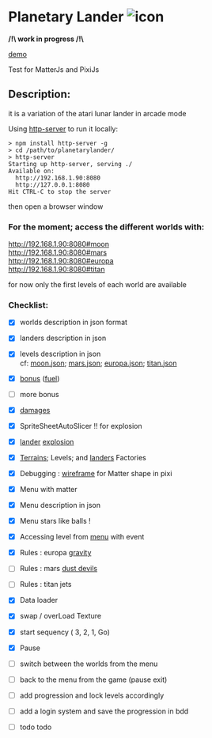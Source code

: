 # Planetary Lander ![icon](https://kwabounga.fr/planetarylander/favicon.png) 
**/!\ work in progress /!\\** 

[demo](https://kwabounga.fr/planetarylander/)  

Test for MatterJs and PixiJs

## Description:
it is a variation of the atari lunar lander in arcade mode


Using [http-server](https://www.npmjs.com/package/http-server) to run it locally:  
  

  ```shell 
  > npm install http-server -g
  > cd /path/to/planetarylander/
  > http-server
  Starting up http-server, serving ./
  Available on:
    http://192.168.1.90:8080
    http://127.0.0.1:8080
  Hit CTRL-C to stop the server
  ```
 then open a browser window

 ### For the moment; access the different worlds with:  
 http://192.168.1.90:8080#moon  
 http://192.168.1.90:8080#mars  
 http://192.168.1.90:8080#europa  
 http://192.168.1.90:8080#titan  


for now only the first levels of each world are available

### Checklist:
- [x] worlds description in json format
- [x] landers description in json
- [x] levels description in json  
 cf:  [moon.json](./data/moon.json); 
      [mars.json](./data/mars.json); 
      [europa.json](./data/europa.json); 
      [titan.json](./data/titan.json)
- [x] [bonus](./exports/game/levels/BonusSprite.js) ([fuel](./data/mars.json))
- [ ] more bonus
- [x] [damages](./exports/game/levels/Level.js#damageLander)
- [x] SpriteSheetAutoSlicer !! for explosion
- [x] [lander](./exports/game/levels/Level.js#die) [explosion](./exports/game/landers/Landers.js#explosion)
- [x] [Terrains](./exports/game/levels/Terrains.js#TerrainsFactory); Levels; and [landers](./exports/game/landers/Landers.js#LandersFactory) Factories
- [x] Debugging : [wireframe](./exports/tools/tools.js#wireFrameFromVertex) for Matter shape in pixi
- [x] Menu with matter
- [x] Menu description in json
- [x] Menu stars like balls !
- [x] Accessing level from [menu](./exports/menu/Menu.js#launchLevel) with event 
- [x] Rules : europa [gravity](./exports/game/levels/Level.js#gravityRule)
- [ ] Rules : mars  [dust devils](./exports/game/levels/Level.js#dustDevils)
- [ ] Rules : titan jets
- [x] Data loader 
- [x] swap / overLoad Texture
- [x] start sequency ( 3, 2, 1, Go)
- [x] Pause
- [ ] switch between the worlds from the menu
- [ ] back to the menu from the game (pause exit)
- [ ] add progression and lock levels accordingly
- [ ] add a login system and save the progression in bdd
- [ ] todo todo

